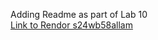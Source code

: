 Adding Readme as part of Lab 10
<br>
[Link to Rendor s24wb58allam](https://s24wb58allam.onrender.com/)
